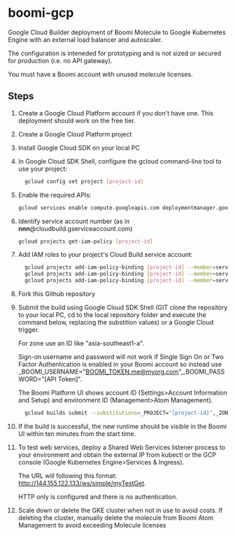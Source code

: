 # boomi-gcp
Google Cloud Builder deployment of Boomi Molecule to Google Kubernetes Engine with an external load balancer and autoscaler.

The configuration is inteneded for prototyping and is not sized or secured for production (i.e. no API gateway).

You must have a Boomi account with unused molecule licenses.

## Steps

1. Create a Google Cloud Platform account if you don't have one. This deployment should work on the free tier.

1. Create a Google Cloud Platform project

1. Install Google Cloud SDK on your local PC

1. In Google Cloud SDK Shell, configure the gcloud command-line tool to use your project:

   ```sh
     gcloud config set project [project-id]
   ```

1. Enable the required APIs:

   ```sh
   gcloud services enable compute.googleapis.com deploymentmanager.googleapis.com cloudbuild.googleapis.com container.googleapis.com gkeconnect.googleapis.com gkehub.googleapis.com
   ```

1. Identify service account number (as in **nnn**@cloudbuild.gserviceaccount.com)

   ```sh
   gcloud projects get-iam-policy [project-id]
   ```

1. Add IAM roles to your project's Cloud Build service account:

   ```sh
	 gcloud projects add-iam-policy-binding [project-id] --member=serviceAccount:[service-account-no]@cloudbuild.gserviceaccount.com --role=roles/compute.instanceAdmin.v1
	 gcloud projects add-iam-policy-binding [project-id] --member=serviceAccount:[service-account-no]@cloudbuild.gserviceaccount.com --role=roles/container.admin
     gcloud projects add-iam-policy-binding [project-id] --member=serviceAccount:[service-account-no]@cloudbuild.gserviceaccount.com --role=roles/iam.serviceAccountUser
     ```

1. Fork this Github repository 

1. Submit the build using Google Cloud SDK Shell (GIT clone the repository to your local PC, cd to the local repository folder and execute the command below, replacing the substition values) or a Google Cloud trigger.

   For zone use an ID like "asia-southeast1-a".

   Sign-on username and password will not work if Single Sign On or Two Factor Authentication is enabled in your Boomi account so instead use _BOOMI_USERNAME="BOOMI_TOKEN.me@myorg.com",_BOOMI_PASSWORD="[API Token]".
   
   The Boomi Platform UI shows account ID (Settings>Account Information and Setup) and environment ID (Management>Atom Management).

   ```sh
     gcloud builds submit --substitutions=_PROJECT="[project-id]",_ZONE="[gcp-zone-id]",_ENV=dev,_BOOMI_USERNAME="[username]",_BOOMI_PASSWORD="[password]",_BOOMI_ACCOUNTID="[account-id]",_BOOMI_ENVIRONMENTID="[environment-guid]"
     ```

1. If the build is successful, the new runtime should be visible in the Boomi UI within ten minutes from the start time.

1. To test web services, deploy a Shared Web Services listener process to your environment and obtain the external IP from kubectl or the GCP console (Google Kubernetes Engine>Services & Ingress).

   The URL will following this format: http://144.155.122.133/ws/simple/myTestGet.
   
   HTTP only is configured and there is no authentication.

1. Scale down or delete the GKE cluster when not in use to avoid costs. If deleting the cluster, manually delete the molecule from Boomi Atom Management to avoid exceeding Molecule licenses